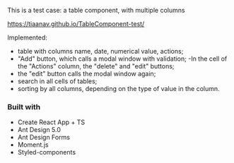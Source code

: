 This is a test case: a table component, with multiple columns 

https://tiaanav.github.io/TableComponent-test/

Implemented:
 - table with columns name, date, numerical value, actions;
 - "Add" button, which calls a modal window with validation;
-In the cell of the "Actions" column, the "delete" and "edit" buttons;
- the "edit" button calls the modal window again;
- search in all cells of tables;
- sorting by all columns, depending on the type of value in the column.

### Built with

- Create React App + TS
- Ant Design 5.0
- Ant Design Forms 
- Moment.js
- Styled-components


